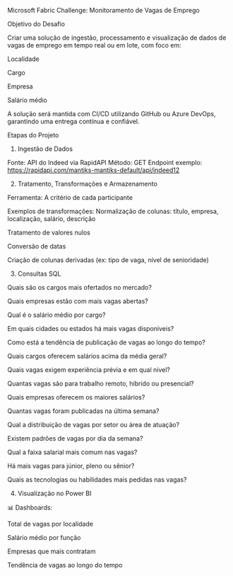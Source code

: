 Microsoft Fabric Challenge: Monitoramento de Vagas de Emprego

Objetivo do Desafio

Criar uma solução de ingestão, processamento e visualização de dados de vagas de emprego em tempo real ou em lote, com foco em:

Localidade

Cargo

Empresa

Salário médio

A solução será mantida com CI/CD utilizando GitHub ou Azure DevOps, garantindo uma entrega contínua e confiável.

Etapas do Projeto

1. Ingestão de Dados

Fonte: API do Indeed via RapidAPI
Método: GET
Endpoint exemplo: https://rapidapi.com/mantiks-mantiks-default/api/indeed12

2. Tratamento, Transformações e Armazenamento

Ferramenta: A critério de cada participante

Exemplos de transformações:
Normalização de colunas: título, empresa, localização, salário, descrição

Tratamento de valores nulos

Conversão de datas

Criação de colunas derivadas (ex: tipo de vaga, nível de senioridade)

3. Consultas SQL

Quais são os cargos mais ofertados no mercado?

Quais empresas estão com mais vagas abertas?

Qual é o salário médio por cargo?

Em quais cidades ou estados há mais vagas disponíveis?

Como está a tendência de publicação de vagas ao longo do tempo?

Quais cargos oferecem salários acima da média geral?

Quais vagas exigem experiência prévia e em qual nível?

Quantas vagas são para trabalho remoto, híbrido ou presencial?

Quais empresas oferecem os maiores salários?

Quantas vagas foram publicadas na última semana?

Qual a distribuição de vagas por setor ou área de atuação?

Existem padrões de vagas por dia da semana?

Qual a faixa salarial mais comum nas vagas?

Há mais vagas para júnior, pleno ou sênior?

Quais as tecnologias ou habilidades mais pedidas nas vagas?

4. Visualização no Power BI

📊 Dashboards:

Total de vagas por localidade

Salário médio por função

Empresas que mais contratam

Tendência de vagas ao longo do tempo